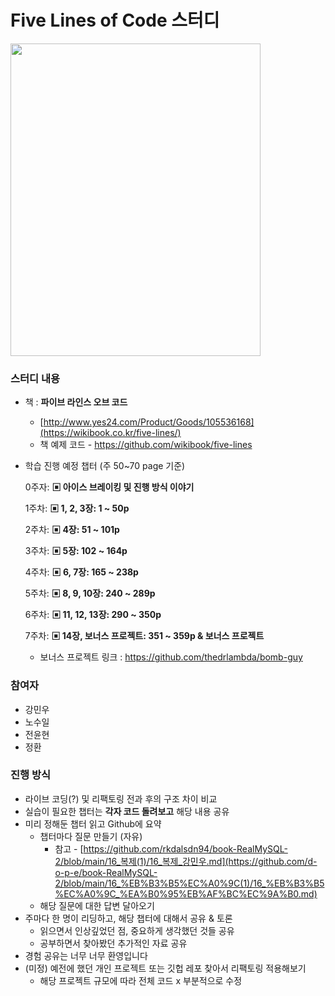 # Five Lines of Code 스터디
<img src="https://image.yes24.com/goods/116904325/XL" width="400" height="500"/>

### 스터디 내용

- 책 : **파이브 라인스 오브 코드**
    - [http://www.yes24.com/Product/Goods/105536168](https://wikibook.co.kr/five-lines/)
    - 책 예제 코드 - https://github.com/wikibook/five-lines
- 학습 진행 예정 챕터 (주 50~70 page 기준)

  0주자: **▣ 아이스 브레이킹 및 진행 방식 이야기**

  1주차: **▣ 1, 2, 3장: 1 ~ 50p**

  2주차: **▣ 4장: 51 ~ 101p**

  3주차: **▣ 5장: 102 ~ 164p**

  4주차: **▣ 6, 7장: 165 ~ 238p**

  5주차: **▣ 8, 9, 10장: 240 ~ 289p**

  6주차: **▣ 11, 12, 13장: 290 ~ 350p**

  7주차: **▣ 14장, 보너스 프로젝트: 351 ~ 359p & 보너스 프로젝트**

    - 보너스 프로젝트 링크 : https://github.com/thedrlambda/bomb-guy

### 참여자
- 강민우
- 노수일
- 전윤현
- 정환

### 진행 방식

- 라이브 코딩(?) 및 리팩토링 전과 후의 구조 차이 비교
- 실습이 필요한 챕터는 **각자 코드 돌려보고** 해당 내용 공유
- 미리 정해둔 챕터 읽고 Github에 요약
    - 챕터마다 질문 만들기 (자유)
        - 참고 - [https://github.com/rkdalsdn94/book-RealMySQL-2/blob/main/16_복제(1)/16_복제_강민우.md](https://github.com/d-o-p-e/book-RealMySQL-2/blob/main/16_%EB%B3%B5%EC%A0%9C(1)/16_%EB%B3%B5%EC%A0%9C_%EA%B0%95%EB%AF%BC%EC%9A%B0.md)
    - 해당 질문에 대한 답변 달아오기
- 주마다 한 명이 리딩하고, 해당 챕터에 대해서 공유 & 토론
    - 읽으면서 인상깊었던 점, 중요하게 생각했던 것들 공유
    - 공부하면서 찾아봤던 추가적인 자료 공유
- 경험 공유는 너무 너무 환영입니다
- (미정) 예전에 했던 개인 프로젝트 또는 깃헙 레포 찾아서 리팩토링 적용해보기
    - 해당 프로젝트 규모에 따라 전체 코드 x 부분적으로 수정

